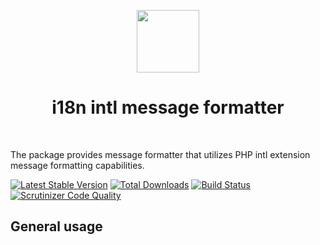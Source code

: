 <p align="center">
    <a href="https://github.com/yiisoft" target="_blank">
        <img src="https://avatars0.githubusercontent.com/u/993323" height="100px">
    </a>
    <h1 align="center">i18n intl message formatter</h1>
    <br>
</p>

The package provides message formatter that utilizes PHP intl extension message formatting capabilities.

[![Latest Stable Version](https://poser.pugx.org/yiisoft/i18n-formatter-intl/v/stable.png)](https://packagist.org/packages/yiisoft/i18n-formatter-intl)
[![Total Downloads](https://poser.pugx.org/yiisoft/i18n-formatter-intl/downloads.png)](https://packagist.org/packages/yiisoft/i18n-formatter-intl)
[![Build Status](https://travis-ci.com/yiisoft/i18n-formatter-intl.svg?branch=master)](https://travis-ci.com/yiisoft/i18n-formatter-intl)
[![Scrutinizer Code Quality](https://scrutinizer-ci.com/g/yiisoft/i18n-formatter-intl/badges/quality-score.png?b=master)](https://scrutinizer-ci.com/g/yiisoft/i18n-formatter-intl/?branch=master)

## General usage

